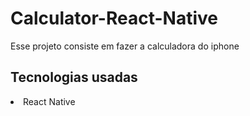 # Calculator-React-Native

<p>Esse projeto consiste em fazer a calculadora do iphone</p>

<h2>Tecnologias usadas</h2>
 <li>React Native</li>
